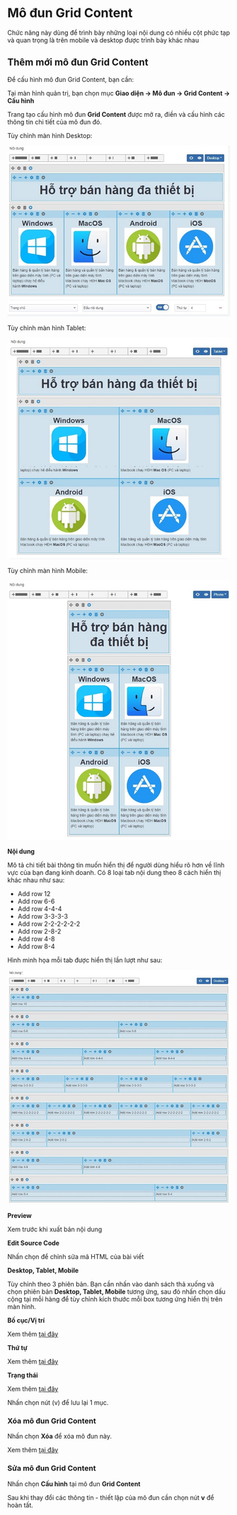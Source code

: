 # Mô đun Grid Content

Chức năng này dùng để trình bày những loại nội dung có nhiều cột phức tạp và quan trọng là trên mobile và desktop được trình bày khác nhau

## Thêm mới mô đun Grid Content

Để cấu hình mô đun Grid Content, bạn cần:

Tại màn hình quản trị, bạn chọn mục **Giao diện -> Mô đun -> Grid Content -> Cấu hình**

Trang tạo cấu hình mô đun **Grid Content** được mở ra, điền và cấu hình các thông tin chi tiết của mô đun đó.

Tùy chỉnh màn hình Desktop:

![gridcontent.jpg](img/gridcontent.jpg)

Tùy chỉnh màn hình Tablet:

![gridcontent-1.jpg](img/gridcontent-1.jpg)

Tùy chỉnh màn hình Mobile:

![gridcontent-2.jpg](img/gridcontent-2.jpg)

**Nội dung**

Mô tả chi tiết bài thông tin muốn hiển thị để người dùng hiểu rõ hơn về lĩnh vực của bạn đang kinh doanh. Có 8 loại tab nội dung theo 8 cách hiển thị khác nhau như sau:

- Add row 12
- Add row 6-6
- Add row 4-4-4
- Add row 3-3-3-3
- Add row 2-2-2-2-2-2
- Add row 2-8-2
- Add row 4-8
- Add row 8-4

Hình minh họa mỗi tab được hiển thị lần lượt như sau:

![](img/gridcontent-3.jpg)

**Preview**

Xem trước khi xuất bản nội dung

**Edit Source Code**

Nhấn chọn để chỉnh sửa mã HTML của bài viết

**Desktop, Tablet, Mobile**

Tùy chỉnh theo 3 phiên bản. Bạn cần nhấn vào danh sách thả xuống và chọn phiên bản **Desktop, Tablet, Mobile** tương ứng, sau đó nhấn chọn dấu cộng tại mỗi hàng để tùy chỉnh kích thước mỗi box tương ứng hiển thị trên màn hình.

**Bố cục/Vị trí**

Xem thêm [tại đây](https://mkmate.osd.vn/docs/common/logic#b%E1%BB%91-c%E1%BB%A5c-v%C3%A0-v%E1%BB%8B-tr%C3%AD)

**Thứ tự**

Xem thêm [tại đây](https://mkmate.osd.vn/docs/common/logic/#th%E1%BB%A9-t%E1%BB%B1-s%E1%BA%AFp-x%E1%BA%BFp-l%C3%A0-s%E1%BB%91-ch%E1%BB%89-%C4%91%E1%BB%8Bnh)

**Trạng thái**

Xem thêm [tại đây](https://mkmate.osd.vn/docs/common/logic/#tr%E1%BA%A1ng-th%C3%A1i)

Nhấn chọn nút (v) để lưu lại 1 mục.

### Xóa mô đun Grid Content

Nhấn chọn **Xóa** để xóa mô đun này.

Xem thêm [tại đây](https://mkmate.osd.vn/docs/common/logic#x%C3%B3a-c%C3%A1c-m%E1%BB%A5c-c%C3%A1c-th%C3%A0nh-ph%E1%BA%A7n-th%C3%B4ng-tin)

### Sửa mô đun Grid Content

Nhấn chọn **Cấu hình** tại mô đun **Grid Content**

Sau khi thay đổi các thông tin - thiết lập của mô đun cần chọn nút **v** để hoàn tất.

